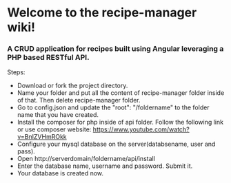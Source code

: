 # Welcome to the recipe-manager wiki!

### A CRUD application for recipes built using Angular leveraging a PHP based RESTful API. 

Steps:
* Download or fork the project directory.
* Name your folder and put all the content of recipe-manager folder inside of that. Then delete recipe-manager folder.
* Go to config.json and update the "root": "/foldername" to the folder name that you have created.
* Install the composer for php inside of api folder. Follow the following link or use composer website:
<https://www.youtube.com/watch?v=BnIZVHmROkk>
* Configure your mysql database on the server(databsename, user and pass).
* Open http://serverdomain/foldername/api/install
* Enter the database name, username and password. Submit it.
* Your database is created now.